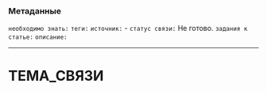 ### Метаданные
`необходимо знать:` 
`теги:` 
`источник:` -
`статус связи:` Не готово.
`задания к статье:` 
`описание:` 

---
# ТЕМА_СВЯЗИ
